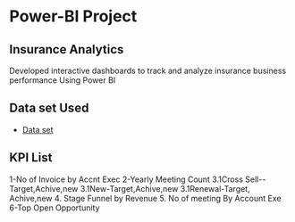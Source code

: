 # Power-BI Project
## Insurance Analytics
Developed interactive dashboards to track and analyze insurance business performance Using Power BI
## Data set Used
- <a href="https://github.com/sush-2001/Data-Analysis-Dashboard/tree/main">Data set</a>
## KPI List
1-No of Invoice by Accnt Exec
2-Yearly Meeting Count
3.1Cross Sell--Target,Achive,new
3.1New-Target,Achive,new
3.1Renewal-Target, Achive,new
4. Stage Funnel by Revenue
5. No of meeting By Account Exe
6-Top Open Opportunity
